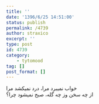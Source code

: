 ```yaml
---
title: ''
date: '1396/6/25 14:51:00'
status: publish
permalink: /4739
author: straxico
excerpt: ''
type: post
id: 4739
category:
    - tytomood
tag: []
post_format: []
---
```

خواب نمیبرد مرا، درد نمیکشد مرا  
از چه سخن وز چه گله، صبح نمیشود چرا؟